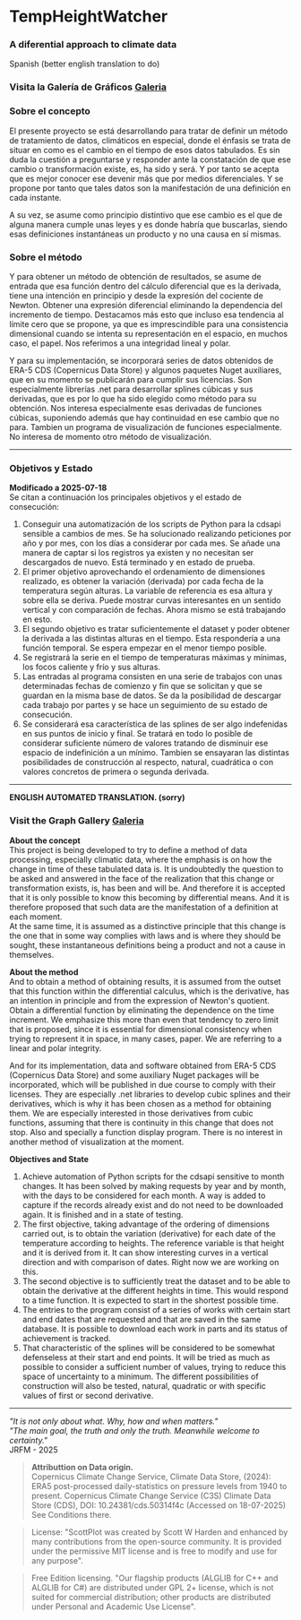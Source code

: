 # TempHeightWatcher
### A diferential approach to climate data    

Spanish (better english translation to do)  

### Visita la Galería de Gráficos  [Galeria](GraphGallery.md)    

### Sobre el concepto  
El presente proyecto se está desarrollando para tratar de definir un método de tratamiento de datos, climáticos en especial, donde el énfasis se trata de situar en como es el cambio en el tiempo de esos datos tabulados. Es sin duda la cuestión a preguntarse y responder ante la constatación de que ese cambio o transformación existe, es, ha sido y será. Y por tanto se acepta que es mejor conocer ese devenir más que por medios diferenciales. Y se propone por tanto que tales datos son la manifestación de una definición en cada instante.   

A su vez, se asume como principio distintivo que ese cambio es el que de alguna manera cumple unas leyes y es donde habría que buscarlas, siendo esas definiciones instantáneas un producto y no una causa en sí mismas.   
     
### Sobre el método  
Y para obtener un método de obtención de resultados, se asume de entrada que esa función dentro del cálculo diferencial que es la derivada, tiene una intención en principio y desde la expresión del cociente de Newton. Obtener una expresión diferencial eliminando la dependencia del incremento de tiempo. Destacamos más esto que incluso esa tendencia al límite cero que se propone, ya que es imprescindible para una consistencia dimensional cuando se intenta su representación en el espacio, en muchos caso, el papel. Nos referimos a una integridad lineal y polar.   

Y para su implementación, se incorporará series de datos obtenidos de ERA-5 CDS (Copernicus Data Store) y algunos paquetes Nuget auxiliares, que en su momento se publicarán para cumplir sus licencias. Son especialmente librerías .net para desarrollar splines cúbicas y sus derivadas, que es por lo que ha sido elegido como método para su obtención. Nos interesa especialmente esas derivadas de funciones cúbicas, suponiendo además que hay continuidad en ese cambio que no para. Tambien un programa de visualización de funciones especialmente. No interesa de momento otro método de visualización.

----------
### Objetivos y Estado  
**Modificado a 2025-07-18**   
Se citan a continuación los principales objetivos y el estado de consecución:  

1. Conseguir una automatización de los scripts de Python para la cdsapi sensible a cambios de mes. Se ha solucionado realizando peticiones por año y por mes, con los días a considerar por cada mes. Se añade una manera de captar si los registros ya existen y no necesitan ser descargados de nuevo. Está terminado y en estado de prueba.  
2. El primer objetivo aprovechando el ordenamiento de dimensiones realizado, es obtener la variación (derivada) por cada fecha de la temperatura según alturas. La variable de referencia es esa altura y sobre ella se deriva. Puede mostrar curvas interesantes en un sentido vertical y con comparación de fechas. Ahora mismo se está trabajando en esto.  
3. El segundo objetivo es tratar suficientemente el dataset y poder obtener la derivada a las distintas alturas en el tiempo. Esta respondería a una función temporal. Se espera empezar en el menor tiempo posible.
4. Se registrará la serie en el tiempo de temperaturas máximas y mínimas, los focos caliente y frío y sus alturas.
5. Las entradas al programa consisten en una serie de trabajos con unas determinadas fechas de comienzo y fin que se solicitan y que se guardan en la misma base de datos. Se da la posibilidad de descargar cada trabajo por partes y se hace un seguimiento de su estado de consecución.
6. Se considerará esa característica de las splines de ser algo indefenidas en sus puntos de inicio y final. Se tratará en todo lo posible de considerar suficiente número de valores tratando de disminuir ese espacio de indefinición a un mínimo. Tambien se ensayaran las distintas posibilidades de construcción al respecto, natural, cuadrática o con valores concretos de primera o segunda derivada.
----------
**ENGLISH AUTOMATED TRANSLATION. (sorry)**    
### Visit the Graph Gallery  [Galeria](GraphGallery.md)     
**About the concept**   
This project is being developed to try to define a method of data processing, especially climatic data, where the emphasis is on how the change in time of these tabulated data is. It is undoubtedly the question to be asked and answered in the face of the realization that this change or transformation exists, is, has been and will be. And therefore it is accepted that it is only possible to know this becoming by differential means. And it is therefore proposed that such data are the manifestation of a definition at each moment.   
At the same time, it is assumed as a distinctive principle that this change is the one that in some way complies with laws and is where they should be sought, these instantaneous definitions being a product and not a cause in themselves.  
   
**About the method**    
And to obtain a method of obtaining results, it is assumed from the outset that this function within the differential calculus, which is the derivative, has an intention in principle and from the expression of Newton's quotient. Obtain a differential function by eliminating the dependence on the time increment. We emphasize this more than even that tendency to zero limit that is proposed, since it is essential for dimensional consistency when trying to represent it in space, in many cases, paper. We are referring to a linear and polar integrity.   

And for its implementation, data and software obtained from ERA-5 CDS (Copernicus Data Store) and some auxiliary Nuget packages will be incorporated, which will be published in due course to comply with their licenses. They are especially .net libraries to develop cubic splines and their derivatives, which is why it has been chosen as a method for obtaining them. We are especially interested in those derivatives from cubic functions, assuming that there is continuity in this change that does not stop. Also and specially a function display program. There is no interest in another method of visualization at the moment.    

**Objectives and State**   
1. Achieve automation of Python scripts for the cdsapi sensitive to month changes. It has been solved by making requests by year and by month, with the days to be considered for each month. A way is added to capture if the records already exist and do not need to be downloaded again. It is finished and in a state of testing. 
2. The first objective, taking advantage of the ordering of 
 dimensions carried out, is to obtain the variation (derivative) for each date of the temperature according to heights. The reference variable is that height and it is derived from it. It can show interesting curves in a vertical direction and with comparison of dates. Right now we are working on this.   
3. The second objective is to sufficiently treat the dataset and to be able to obtain the derivative at the different heights in time. This would respond to a time function. It is expected to start in the shortest possible time. 
4. The entries to the program consist of a series of works with certain start and end dates that are requested and that are saved in the same database. It is possible to download each work in parts and its status of achievement is tracked.
5. That characteristic of the splines will be considered to be somewhat defenseless at their start and end points. It will be tried as much as possible to consider a sufficient number of values, trying to reduce this space of uncertainty to a minimum. The different possibilities of construction will also be tested, natural, quadratic or with specific values of first or second derivative.
----------
*"It is not only about what. Why, how and when matters."*   
*"The main goal, the truth and only the truth. Meanwhile welcome to certainty."*   
JRFM - 2025


> **Attributtion on Data origin.**   
> Copernicus Climate Change Service, Climate Data Store, (2024): ERA5 post-processed daily-statistics on pressure levels from 1940 to present. Copernicus Climate Change Service (C3S) Climate Data Store (CDS), DOI: 10.24381/cds.50314f4c (Accessed on 18-07-2025) See Conditions there.    

> License: "ScottPlot was created by Scott W Harden and enhanced by many contributions from the open-source community. It is provided under the permissive MIT license and is free to modify and use for any purpose".    

> Free Edition licensing. "Our flagship products (ALGLIB for C++ and ALGLIB for C#) are distributed under GPL 2+ license, which is not suited for commercial distribution; other products are distributed under Personal and Academic Use License".
